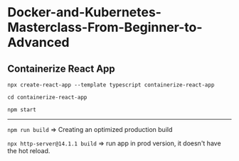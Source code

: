 # Docker-and-Kubernetes-Masterclass-From-Beginner-to-Advanced
## Containerize React App

`npx create-react-app --template typescript containerize-react-app`

`cd containerize-react-app`

`npm start`

---------
`npm run build` => Creating an optimized production build

`npx http-server@14.1.1 build` => run app in prod version, it doesn't have the hot reload.
